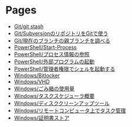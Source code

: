 Pages
=====

- [Git/git stash]()
- [Git/SubversionのリポジトリをGitで使う]()
- [Git/現在のブランチの親ブランチを調べる]()
- [PowerShell/Start-Process]()
- [PowerShell/プロセス情報の参照]()
- [PowerShell/外部プログラムの起動]()
- [PowerShell/管理者権限でシェルを起動する]()
- [Windows/Bitlocker]()
- [Windows/VHD]()
- [Windows/ごみ箱の使用量]()
- [Windows/タスクスケジューラ概要]()
- [Windows/ディスククリーンアップツール]()
- [Windows/リモートコンピュータ上でタスク管理]()
- [Windows/証明書ストア]()
